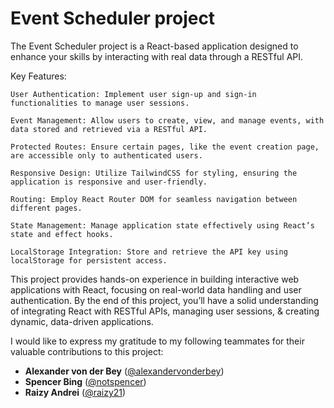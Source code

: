 # Event Scheduler project

The Event Scheduler project is a React-based application designed to enhance your skills by interacting with real data through a RESTful API.

Key Features:

    User Authentication: Implement user sign-up and sign-in functionalities to manage user sessions.

    Event Management: Allow users to create, view, and manage events, with data stored and retrieved via a RESTful API.

    Protected Routes: Ensure certain pages, like the event creation page, are accessible only to authenticated users.

    Responsive Design: Utilize TailwindCSS for styling, ensuring the application is responsive and user-friendly.

    Routing: Employ React Router DOM for seamless navigation between different pages.

    State Management: Manage application state effectively using React’s state and effect hooks.

    LocalStorage Integration: Store and retrieve the API key using localStorage for persistent access.

This project provides hands-on experience in building interactive web applications with React, focusing on real-world data handling and user authentication. By the end of this project, you’ll have a solid understanding of integrating React with RESTful APIs, managing user sessions, & creating dynamic, data-driven applications.

I would like to express my gratitude to my following teammates for their valuable contributions to this project:

- **Alexander von der Bey** ([@alexandervonderbey](https://github.com/alexandervonderbey))
- **Spencer Bing** ([@notspencer](https://github.com/notspencer))
- **Raizy Andrei** ([@raizy21](https://github.com/raizy21))
